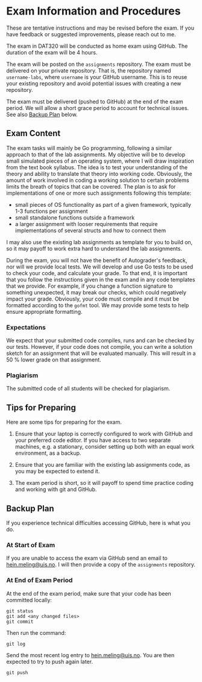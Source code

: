 # Exam Information and Procedures

These are tentative instructions and may be revised before the exam.
If you have feedback or suggested improvements, please reach out to me.

The exam in DAT320 will be conducted as home exam using GitHub.
The duration of the exam will be 4 hours.

The exam will be posted on the `assignments` repository.
The exam must be delivered on your private repository.
That is, the repository named `username-labs`, where `username` is your GitHub username.
This is to reuse your existing repository and avoid potential issues with creating a new repository.

The exam must be delivered (pushed to GitHub) at the end of the exam period.
We will allow a short grace period to account for technical issues.
See also [Backup Plan](#backup-plan) below.

## Exam Content

The exam tasks will mainly be Go programming, following a similar approach to that of the lab assignments.
My objective will be to develop small simulated pieces of an operating system, where I will draw inspiration from the text book syllabus.
The idea is to test your understanding of the theory and ability to translate that theory into working code.
Obviously, the amount of work involved in coding a working solution to certain problems limits the breath of topics that can be covered.
The plan is to ask for implementations of one or more such assignments following this template:

- small pieces of OS functionality as part of a given framework, typically 1-3 functions per assignment
- small standalone functions outside a framework
- a larger assignment with looser requirements that require implementations of several structs and how to connect them

I may also use the existing lab assignments as template for you to build on, so it may payoff to work extra hard to understand the lab assignments.

During the exam, you will not have the benefit of Autograder's feedback, nor will we provide local tests.
We will develop and use Go tests to be used to check your code, and calculate your grade.
To that end, it is important that you follow the instructions given in the exam and in any code templates that we provide.
For example, if you change a function signature to something unexpected, it may break our checks, which could negatively impact your grade.
Obviously, your code must compile and it must be formatted according to the `gofmt` tool.
We may provide some tests to help ensure appropriate formatting.

### Expectations

We expect that your submitted code compiles, runs and can be checked by our tests.
However, if your code does not compile, you can write a solution sketch for an assignment that will be evaluated manually.
This will result in a 50 % lower grade on that assignment.

### Plagiarism

The submitted code of all students will be checked for plagiarism.

## Tips for Preparing

Here are some tips for preparing for the exam.

1. Ensure that your laptop is correctly configured to work with GitHub and your preferred code editor.
   If you have access to two separate machines, e.g. a stationary, consider setting up both with an equal work environment, as a backup.

2. Ensure that you are familiar with the existing lab assignments code, as you may be expected to extend it.

3. The exam period is short, so it will payoff to spend time practice coding and working with git and GitHub.

## Backup Plan

If you experience technical difficulties accessing GitHub, here is what you do.

### At Start of Exam

If you are unable to access the exam via GitHub send an email to hein.meling@uis.no.
I will then provide a copy of the `assignments` repository.

### At End of Exam Period

At the end of the exam period, make sure that your code has been committed locally:

```console
git status
git add <any changed files>
git commit
```

Then run the command:

```console
git log
```

Send the most recent log entry to hein.meling@uis.no.
You are then expected to try to push again later.

```console
git push
```
